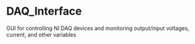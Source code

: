 # DAQ_Interface
GUI for controlling NI DAQ devices and monitoring output/input voltages, current, and other variables
